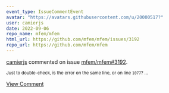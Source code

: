 ```yaml
---
event_type: IssueCommentEvent
avatar: "https://avatars.githubusercontent.com/u/20000517?"
user: camierjs
date: 2022-09-06
repo_name: mfem/mfem
html_url: https://github.com/mfem/mfem/issues/3192
repo_url: https://github.com/mfem/mfem
---
```


<a href='https://github.com/camierjs' target='_blank'>camierjs</a> commented on issue <a href='https://github.com/mfem/mfem/issues/3192' target='_blank'>mfem/mfem#3192</a>.

<small>Just to double-check, is the error on the same line, or on line `1077`?...</small>

<a href='https://github.com/mfem/mfem/issues/3192' target='_blank'>View Comment</a>